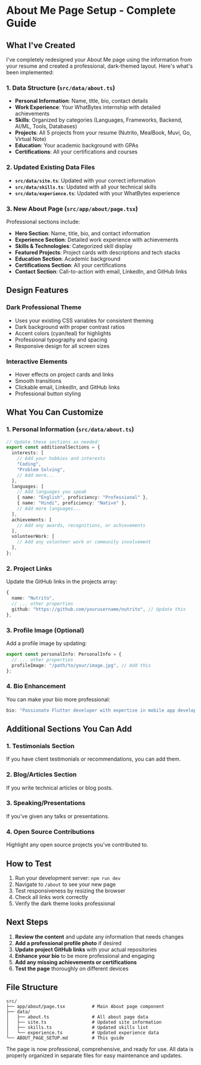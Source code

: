 # About Me Page Setup - Complete Guide

## What I've Created

I've completely redesigned your About Me page using the information from your resume and created a professional, dark-themed layout. Here's what's been implemented:

### 1. Data Structure (`src/data/about.ts`)
- **Personal Information**: Name, title, bio, contact details
- **Work Experience**: Your WhatBytes internship with detailed achievements
- **Skills**: Organized by categories (Languages, Frameworks, Backend, AI/ML, Tools, Databases)
- **Projects**: All 5 projects from your resume (Nutrito, MealBook, Muvi, Go, Virtual Note)
- **Education**: Your academic background with GPAs
- **Certifications**: All your certifications and courses

### 2. Updated Existing Data Files
- **`src/data/site.ts`**: Updated with your correct information
- **`src/data/skills.ts`**: Updated with all your technical skills
- **`src/data/experience.ts`**: Updated with your WhatBytes experience

### 3. New About Page (`src/app/about/page.tsx`)
Professional sections include:
- **Hero Section**: Name, title, bio, and contact information
- **Experience Section**: Detailed work experience with achievements
- **Skills & Technologies**: Categorized skill display
- **Featured Projects**: Project cards with descriptions and tech stacks
- **Education Section**: Academic background
- **Certifications Section**: All your certifications
- **Contact Section**: Call-to-action with email, LinkedIn, and GitHub links

## Design Features

### Dark Professional Theme
- Uses your existing CSS variables for consistent theming
- Dark background with proper contrast ratios
- Accent colors (cyan/teal) for highlights
- Professional typography and spacing
- Responsive design for all screen sizes

### Interactive Elements
- Hover effects on project cards and links
- Smooth transitions
- Clickable email, LinkedIn, and GitHub links
- Professional button styling

## What You Can Customize

### 1. Personal Information (`src/data/about.ts`)
```typescript
// Update these sections as needed:
export const additionalSections = {
  interests: [
    // Add your hobbies and interests
    "Coding",
    "Problem Solving",
    // Add more...
  ],
  languages: [
    // Add languages you speak
    { name: "English", proficiency: "Professional" },
    { name: "Hindi", proficiency: "Native" },
    // Add more languages...
  ],
  achievements: [
    // Add any awards, recognitions, or achievements
  ],
  volunteerWork: [
    // Add any volunteer work or community involvement
  ],
};
```

### 2. Project Links
Update the GitHub links in the projects array:
```typescript
{
  name: "Nutrito",
  // ... other properties
  github: "https://github.com/yourusername/nutrito", // Update this
},
```

### 3. Profile Image (Optional)
Add a profile image by updating:
```typescript
export const personalInfo: PersonalInfo = {
  // ... other properties
  profileImage: "/path/to/your/image.jpg", // Add this
};
```

### 4. Bio Enhancement
You can make your bio more professional:
```typescript
bio: "Passionate Flutter developer with expertise in mobile app development and clean architecture. I thrive in collaborative environments where I can apply my problem-solving skills and contribute to innovative projects. Always eager to learn new technologies and tackle challenging development tasks.",
```

## Additional Sections You Can Add

### 1. Testimonials Section
If you have client testimonials or recommendations, you can add them.

### 2. Blog/Articles Section
If you write technical articles or blog posts.

### 3. Speaking/Presentations
If you've given any talks or presentations.

### 4. Open Source Contributions
Highlight any open source projects you've contributed to.

## How to Test

1. Run your development server: `npm run dev`
2. Navigate to `/about` to see your new page
3. Test responsiveness by resizing the browser
4. Check all links work correctly
5. Verify the dark theme looks professional

## Next Steps

1. **Review the content** and update any information that needs changes
2. **Add a professional profile photo** if desired
3. **Update project GitHub links** with your actual repositories
4. **Enhance your bio** to be more professional and engaging
5. **Add any missing achievements or certifications**
6. **Test the page** thoroughly on different devices

## File Structure
```
src/
├── app/about/page.tsx          # Main About page component
├── data/
│   ├── about.ts                # All about page data
│   ├── site.ts                 # Updated site information
│   ├── skills.ts               # Updated skills list
│   └── experience.ts           # Updated experience data
└── ABOUT_PAGE_SETUP.md         # This guide
```

The page is now professional, comprehensive, and ready for use. All data is properly organized in separate files for easy maintenance and updates.
